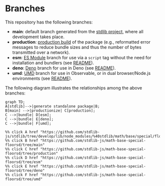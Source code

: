 <!--

@license Apache-2.0

Copyright (c) 2022 The Stdlib Authors.

Licensed under the Apache License, Version 2.0 (the "License");
you may not use this file except in compliance with the License.
You may obtain a copy of the License at

    http://www.apache.org/licenses/LICENSE-2.0

Unless required by applicable law or agreed to in writing, software
distributed under the License is distributed on an "AS IS" BASIS,
WITHOUT WARRANTIES OR CONDITIONS OF ANY KIND, either express or implied.
See the License for the specific language governing permissions and
limitations under the License.

-->

# Branches

This repository has the following branches:

-   **main**: default branch generated from the [stdlib project][stdlib-url], where all development takes place.
-   **production**: [production build][production-url] of the package (e.g., reformatted error messages to reduce bundle sizes and thus the number of bytes transmitted over a network).
-   **esm**: [ES Module][esm-url] branch for use via a `script` tag without the need for installation and bundlers (see [README][esm-readme]).
-   **deno**: [Deno][deno-url] branch for use in Deno (see [README][deno-readme]).
-   **umd**: [UMD][umd-url] branch for use in Observable, or in dual browser/Node.js environments (see [README][umd-readme]).

The following diagram illustrates the relationships among the above branches:

```mermaid
graph TD;
A[stdlib]-->|generate standalone package|B;
B[main] -->|productionize| C[production];
C -->|bundle| D[esm];
C -->|bundle| E[deno];
C -->|bundle| F[umd];

%% click A href "https://github.com/stdlib-js/stdlib/tree/develop/lib/node_modules/%40stdlib/math/base/special/floorsd"
%% click B href "https://github.com/stdlib-js/math-base-special-floorsd/tree/main"
%% click C href "https://github.com/stdlib-js/math-base-special-floorsd/tree/production"
%% click D href "https://github.com/stdlib-js/math-base-special-floorsd/tree/esm"
%% click E href "https://github.com/stdlib-js/math-base-special-floorsd/tree/deno"
%% click F href "https://github.com/stdlib-js/math-base-special-floorsd/tree/umd"
```

[stdlib-url]: https://github.com/stdlib-js/stdlib/tree/develop/lib/node_modules/%40stdlib/math/base/special/floorsd
[production-url]: https://github.com/stdlib-js/math-base-special-floorsd/tree/production
[deno-url]: https://github.com/stdlib-js/math-base-special-floorsd/tree/deno
[deno-readme]: https://github.com/stdlib-js/math-base-special-floorsd/blob/deno/README.md
[umd-url]: https://github.com/stdlib-js/math-base-special-floorsd/tree/umd
[umd-readme]: https://github.com/stdlib-js/math-base-special-floorsd/blob/umd/README.md
[esm-url]: https://github.com/stdlib-js/math-base-special-floorsd/tree/esm
[esm-readme]: https://github.com/stdlib-js/math-base-special-floorsd/blob/esm/README.md